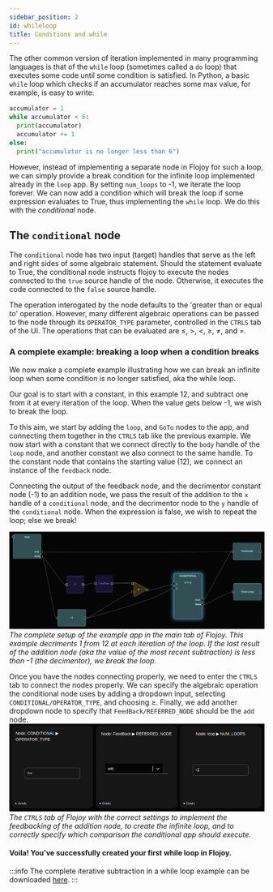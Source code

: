 ```yaml
---
sidebar_position: 2
id: whileloop
title: Conditions and while
---
```


The other common version of iteration implemented in many programming languages is that of the `while` loop (sometimes called a `do` loop) that executes some code until some condition is satisfied. In Python, a basic `while` loop which checks if an accumulator reaches some max value, for example, is easy to write:

```python
accumulator = 1
while accumulator < 6:
  print(accumulator)
  accumulator += 1
else:
  print("accumulator is no longer less than 6")
```

However, instead of implementing a separate node in Flojoy for such a loop, we can simply provide a break condition for the infinite loop implemented already in the `loop` app. By setting `num_loops` to -1, we iterate the loop forever. We can now add a condition which will break the loop if some expression evaluates to True, thus implementing the `while` loop. We do this with the *conditional* node.

## The `conditional` node

The `conditional` node has two input (target) handles that serve as the left and right sides of some algebraic statement. Should the statement evaluate to True, the conditional node instructs flojoy to execute the nodes connected to the `true` source handle of the node. Otherwise, it executes the code connected to the `false` source handle.

The operation interogated by the node defaults to the 'greater than or equal to' operation. However, many different algebraic operations can be passed to the node through its `OPERATOR_TYPE` parameter, controlled in the `CTRLS` tab of the UI. The operations that can be evaluated are $\le$, $>$, $<$, $\ge$, $\neq$, and $=$.


### A complete example: breaking a loop when a condition breaks

We now make a complete example illustrating how we can break an infinite loop when some condition is no longer satisfied, aka the while loop.

Our goal is to start with a constant, in this example 12, and subtract one from it at every iteration of the loop. When the value gets below -1, we wish to break the loop.

To this aim, we start by adding the `loop`, and `GoTo` nodes to the app, and connecting them together in the `CTRLS` tab like the previous example. We now start with a constant that we connect directly to the `body` handle of the `loop` node, and another constant we also connect to the same handle. To the constant node that contains the starting value (12), we connect an instance of the `feedback` node.

Connecting the output of the feedback node, and the decrimentor constant node (-1) to an addition node, we pass the result of the addition to the `x` handle of a `conditional` node, and the decrimentor node to the `y` handle of the `conditional` node. When the expression is false, we wish to repeat the loop; else we break!

![image](/img/looping/while_conditional_app.png)
*The complete setup of the example app in the main tab of Flojoy. This example decriments 1 from 12 at each iteration of the loop. If the last result of the addition node (aka the value of the most recent subtraction) is less than -1 (the decimentor), we break the loop.*


Once you have the nodes connecting properly, we need to enter the `CTRLS` tab to connect the nodes properly. We can specify the algebraic operation the conditional node uses by adding a dropdown input, selecting `CONDITIONAL/OPERATOR_TYPE`, and choosing $\ge$. Finally, we add another dropdown node to specify that `FeedBack/REFERRED_NODE` should be the `add` node.
![image](/img/looping/while_conditional_app_ctrls.png)
*The `CTRLS` tab of Flojoy with the correct settings to implement the feedbacking of the addition node, to create the infinite loop, and to correctly specify which comparison the conditional app should execute.*
#### Voila! You've successfully created your first while loop in Flojoy.
:::info
The complete iterative subtraction in a while loop example can be downloaded [here](/apps/while_loop_conditional.txt).
:::